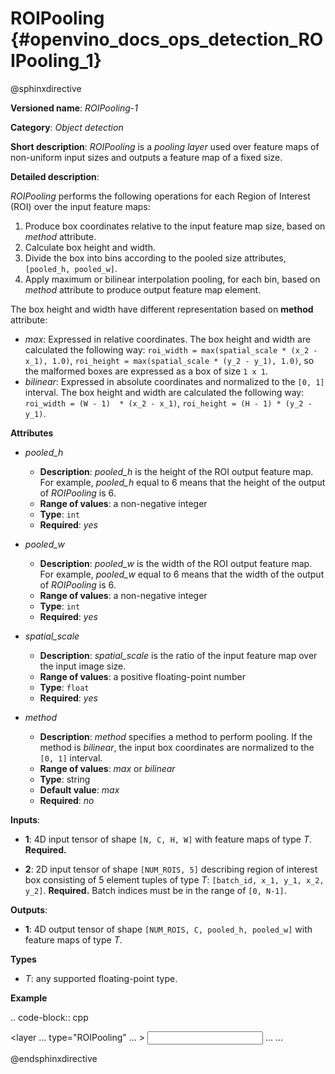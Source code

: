 # ROIPooling {#openvino_docs_ops_detection_ROIPooling_1}

@sphinxdirective

**Versioned name**: *ROIPooling-1*

**Category**: *Object detection*

**Short description**: *ROIPooling* is a *pooling layer* used over feature maps of non-uniform input sizes and outputs a feature map of a fixed size.

**Detailed description**:

*ROIPooling* performs the following operations for each Region of Interest (ROI) over the input feature maps:

1. Produce box coordinates relative to the input feature map size, based on *method* attribute.
2. Calculate box height and width.
3. Divide the box into bins according to the pooled size attributes, ``[pooled_h, pooled_w]``.
4. Apply maximum or bilinear interpolation pooling, for each bin, based on *method* attribute to produce output feature map element.

The box height and width have different representation based on **method** attribute:

  * *max*: Expressed in relative coordinates. The box height and width are calculated the following way: ``roi_width = max(spatial_scale * (x_2 - x_1), 1.0)``,
``roi_height = max(spatial_scale * (y_2 - y_1), 1.0)``, so the malformed boxes are expressed as a box of size ``1 x 1``.
  * *bilinear*: Expressed in absolute coordinates and normalized to the ``[0, 1]`` interval. The box height and width are calculated the following way: ``roi_width = (W - 1)  * (x_2 - x_1)``, ``roi_height = (H - 1) * (y_2 - y_1)``.

**Attributes**

* *pooled_h*

  * **Description**: *pooled_h* is the height of the ROI output feature map. For example, *pooled_h* equal to 6 means that the height of the output of *ROIPooling* is 6.
  * **Range of values**: a non-negative integer
  * **Type**: ``int``
  * **Required**: *yes*

* *pooled_w*

  * **Description**: *pooled_w* is the width of the ROI output feature map. For example, *pooled_w* equal to 6 means that the width of the output of *ROIPooling* is 6.
  * **Range of values**: a non-negative integer
  * **Type**: ``int``
  * **Required**: *yes*

* *spatial_scale*

  * **Description**: *spatial_scale* is the ratio of the input feature map over the input image size.
  * **Range of values**: a positive floating-point number
  * **Type**: ``float``
  * **Required**: *yes*

* *method*

  * **Description**: *method* specifies a method to perform pooling. If the method is *bilinear*, the input box coordinates are normalized to the ``[0, 1]`` interval.
  * **Range of values**: *max* or *bilinear*
  * **Type**: string
  * **Default value**: *max*
  * **Required**: *no*

**Inputs**:

*   **1**: 4D input tensor of shape ``[N, C, H, W]`` with feature maps of type *T*. **Required.**

*   **2**: 2D input tensor of shape ``[NUM_ROIS, 5]`` describing region of interest box consisting of 5 element tuples of type *T*: ``[batch_id, x_1, y_1, x_2, y_2]``. **Required.**
Batch indices must be in the range of ``[0, N-1]``.


**Outputs**:

*   **1**: 4D output tensor of shape ``[NUM_ROIS, C, pooled_h, pooled_w]`` with feature maps of type *T*.

**Types**

* *T*: any supported floating-point type.

**Example**

.. code-block:: cpp 

  <layer ... type="ROIPooling" ... >
          <data pooled_h="6" pooled_w="6" spatial_scale="0.062500"/>
          <input> ... </input>
          <output> ... </output>
      </layer>

@endsphinxdirective
